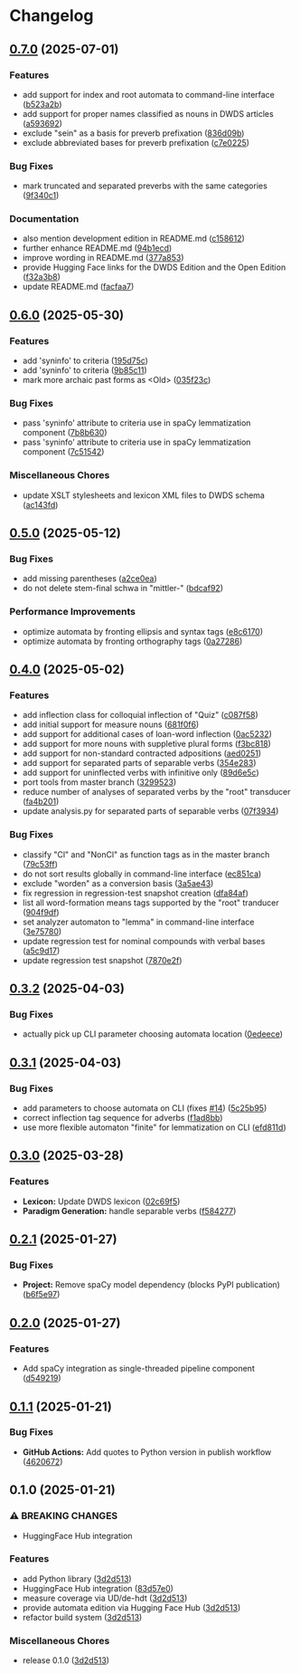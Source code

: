 # Changelog

## [0.7.0](https://github.com/zentrum-lexikographie/dwdsmor/compare/v0.6.0...v0.7.0) (2025-07-01)


### Features

* add support for index and root automata to command-line interface ([b523a2b](https://github.com/zentrum-lexikographie/dwdsmor/commit/b523a2b897082002d776dddcbf9b4d594750d353))
* add support for proper names classified as nouns in DWDS articles ([a593692](https://github.com/zentrum-lexikographie/dwdsmor/commit/a593692f6c62bb710890f13d7338aa05e2a99e55))
* exclude "sein" as a basis for preverb prefixation ([836d09b](https://github.com/zentrum-lexikographie/dwdsmor/commit/836d09ba023a61b51342d6c0af850447f0ab1499))
* exclude abbreviated bases for preverb prefixation ([c7e0225](https://github.com/zentrum-lexikographie/dwdsmor/commit/c7e0225c9b0f447f2812cefdfda585de59950c8a))


### Bug Fixes

* mark truncated and separated preverbs with the same categories ([9f340c1](https://github.com/zentrum-lexikographie/dwdsmor/commit/9f340c1ee77c6f8199d232f961db01926dca4b48))


### Documentation

* also mention development edition in README.md ([c158612](https://github.com/zentrum-lexikographie/dwdsmor/commit/c158612ea95a36bd9d112f066341ed1f464ee1d6))
* further enhance README.md ([94b1ecd](https://github.com/zentrum-lexikographie/dwdsmor/commit/94b1ecd48b6602bd7ca9369c888b60c26354b27d))
* improve wording in README.md ([377a853](https://github.com/zentrum-lexikographie/dwdsmor/commit/377a853c29e9757a105f4409ed504b4023dfde92))
* provide Hugging Face links for the DWDS Edition and the Open Edition ([f32a3b8](https://github.com/zentrum-lexikographie/dwdsmor/commit/f32a3b8d3b173c68ba770a4263f07da367f0232b))
* update README.md ([facfaa7](https://github.com/zentrum-lexikographie/dwdsmor/commit/facfaa757e81329c9668f7bddcf40ee7306ca61a))

## [0.6.0](https://github.com/zentrum-lexikographie/dwdsmor/compare/v0.5.0...v0.6.0) (2025-05-30)


### Features

* add 'syninfo' to criteria ([195d75c](https://github.com/zentrum-lexikographie/dwdsmor/commit/195d75c14e4829c8a90bef8e2851242d0d7b5be2))
* add 'syninfo' to criteria ([9b85c11](https://github.com/zentrum-lexikographie/dwdsmor/commit/9b85c11bdc97ed2ff59563dd23c12bfd20a4d2d9))
* mark more archaic past forms as &lt;Old&gt; ([035f23c](https://github.com/zentrum-lexikographie/dwdsmor/commit/035f23c048b4085787c76e2c75075574c9909931))


### Bug Fixes

* pass 'syninfo' attribute to criteria use in spaCy lemmatization component ([7b8b630](https://github.com/zentrum-lexikographie/dwdsmor/commit/7b8b630230ccc3727919ba151c9bde463355b26b))
* pass 'syninfo' attribute to criteria use in spaCy lemmatization component ([7c51542](https://github.com/zentrum-lexikographie/dwdsmor/commit/7c515427457b1d409ce3e964368c05d25730079b))


### Miscellaneous Chores

* update XSLT stylesheets and lexicon XML files to DWDS schema ([ac143fd](https://github.com/zentrum-lexikographie/dwdsmor/commit/ac143fd69f82a13dcc082a9b898cfa80ea0e09e2))

## [0.5.0](https://github.com/zentrum-lexikographie/dwdsmor/compare/v0.4.0...v0.5.0) (2025-05-12)


### Bug Fixes

* add missing parentheses ([a2ce0ea](https://github.com/zentrum-lexikographie/dwdsmor/commit/a2ce0ea77836bdbb2aa3ddc2e680ba7198306cde))
* do not delete stem-final schwa in "mittler-" ([bdcaf92](https://github.com/zentrum-lexikographie/dwdsmor/commit/bdcaf9259f7d024e6f6bf7c58514d43e963f1619))


### Performance Improvements

* optimize automata by fronting ellipsis and syntax tags ([e8c6170](https://github.com/zentrum-lexikographie/dwdsmor/commit/e8c61705de66660f72aadfe48a5d6d62d38aa595))
* optimize automata by fronting orthography tags ([0a27286](https://github.com/zentrum-lexikographie/dwdsmor/commit/0a27286267c5d81f23f3f984eda983ef3ae6b06f))

## [0.4.0](https://github.com/zentrum-lexikographie/dwdsmor/compare/v0.3.2...v0.4.0) (2025-05-02)


### Features

* add inflection class for colloquial inflection of "Quiz" ([c087f58](https://github.com/zentrum-lexikographie/dwdsmor/commit/c087f583e1d251b89f82ad78ef2098332b2fd5e2))
* add initial support for measure nouns ([681f0f6](https://github.com/zentrum-lexikographie/dwdsmor/commit/681f0f6ecbd3f491f68004971a6130bc6069804d))
* add support for additional cases of loan-word inflection ([0ac5232](https://github.com/zentrum-lexikographie/dwdsmor/commit/0ac5232796ad6197788b77086c799f6700b7c476))
* add support for more nouns with suppletive plural forms ([f3bc818](https://github.com/zentrum-lexikographie/dwdsmor/commit/f3bc8183bf9bb446f54d28f975fbf13ef775b906))
* add support for non-standard contracted adpositions ([aed0251](https://github.com/zentrum-lexikographie/dwdsmor/commit/aed0251d12c21b7f4caf105f0907d5da38421dd1))
* add support for separated parts of separable verbs ([354e283](https://github.com/zentrum-lexikographie/dwdsmor/commit/354e283c9087f4144e71dfc5bcd9a6a34059b917))
* add support for uninflected verbs with infinitive only ([89d6e5c](https://github.com/zentrum-lexikographie/dwdsmor/commit/89d6e5c80e0d946e10035dc6751fbdc85e492405))
* port tools from master branch ([3299523](https://github.com/zentrum-lexikographie/dwdsmor/commit/32995230a389877bebd4c4a0ade7c85bea8df8e1))
* reduce number of analyses of separated verbs by the "root" transducer ([fa4b201](https://github.com/zentrum-lexikographie/dwdsmor/commit/fa4b201165b77fbbd370b291b0874c908c586c3d))
* update analysis.py for separated parts of separable verbs ([07f3934](https://github.com/zentrum-lexikographie/dwdsmor/commit/07f3934d9f040e282fb44f9030eb6a1039fa331f))


### Bug Fixes

* classify "Cl" and "NonCl" as function tags as in the master branch ([79c53ff](https://github.com/zentrum-lexikographie/dwdsmor/commit/79c53fffccd67b063c3d6665e6ed1ede6763216e))
* do not sort results globally in command-line interface ([ec851ca](https://github.com/zentrum-lexikographie/dwdsmor/commit/ec851caed9f518899a79a63392c14859c893a59b))
* exclude "worden" as a conversion basis ([3a5ae43](https://github.com/zentrum-lexikographie/dwdsmor/commit/3a5ae43e0a554292c4a2ffdd8db7a9c59d980ef3))
* fix regression in regression-test snapshot creation ([dfa84af](https://github.com/zentrum-lexikographie/dwdsmor/commit/dfa84af8bcf37b96b5ff8b022058ae983092417d))
* list all word-formation means tags supported by the "root" tranducer ([904f9df](https://github.com/zentrum-lexikographie/dwdsmor/commit/904f9df3dc9c70d021c060051d58d77460ef6c22))
* set analyzer automaton to "lemma" in command-line interface ([3e75780](https://github.com/zentrum-lexikographie/dwdsmor/commit/3e75780d1444add92b9a8dff7da75d850dac126c))
* update regression test for nominal compounds with verbal bases ([a5c9d17](https://github.com/zentrum-lexikographie/dwdsmor/commit/a5c9d17fef15f26fb176c8af3c512576444c38eb))
* update regression test snapshot ([7870e2f](https://github.com/zentrum-lexikographie/dwdsmor/commit/7870e2fb8522561503c7d866477ada9369fec390))

## [0.3.2](https://github.com/zentrum-lexikographie/dwdsmor/compare/v0.3.1...v0.3.2) (2025-04-03)


### Bug Fixes

* actually pick up CLI parameter choosing automata location ([0edeece](https://github.com/zentrum-lexikographie/dwdsmor/commit/0edeeceb19c68041c8e0a0d4162640d18b832e38))

## [0.3.1](https://github.com/zentrum-lexikographie/dwdsmor/compare/v0.3.0...v0.3.1) (2025-04-03)


### Bug Fixes

* add parameters to choose automata on CLI (fixes [#14](https://github.com/zentrum-lexikographie/dwdsmor/issues/14)) ([5c25b95](https://github.com/zentrum-lexikographie/dwdsmor/commit/5c25b95eba2375c0115913a04caccbe628704797))
* correct inflection tag sequence for adverbs ([f1ad8bb](https://github.com/zentrum-lexikographie/dwdsmor/commit/f1ad8bb4f4d22b35466d9605313ba5352b931003))
* use more flexible automaton "finite" for lemmatization on CLI ([efd811d](https://github.com/zentrum-lexikographie/dwdsmor/commit/efd811d37def620df3fc68c0f1271d5db1b52a4c))

## [0.3.0](https://github.com/zentrum-lexikographie/dwdsmor/compare/v0.2.1...v0.3.0) (2025-03-28)


### Features

* **Lexicon:** Update DWDS lexicon ([02c69f5](https://github.com/zentrum-lexikographie/dwdsmor/commit/02c69f57bf6bc5a76c916bca92922fd00ef2d6a2))
* **Paradigm Generation:** handle separable verbs ([f584277](https://github.com/zentrum-lexikographie/dwdsmor/commit/f58427721c9360a6eb211676e32649fc4897ed82))

## [0.2.1](https://github.com/zentrum-lexikographie/dwdsmor/compare/v0.2.0...v0.2.1) (2025-01-27)


### Bug Fixes

* **Project:** Remove spaCy model dependency (blocks PyPI publication) ([b6f5e97](https://github.com/zentrum-lexikographie/dwdsmor/commit/b6f5e977be5e520f67ff4d874388428e13883c75))

## [0.2.0](https://github.com/zentrum-lexikographie/dwdsmor/compare/v0.1.1...v0.2.0) (2025-01-27)


### Features

* Add spaCy integration as single-threaded pipeline component ([d549219](https://github.com/zentrum-lexikographie/dwdsmor/commit/d549219dc8b929b503cc79e8be2a0a2a12cc7625))

## [0.1.1](https://github.com/zentrum-lexikographie/dwdsmor/compare/v0.1.0...v0.1.1) (2025-01-21)


### Bug Fixes

* **GitHub Actions:** Add quotes to Python version in publish workflow ([4620672](https://github.com/zentrum-lexikographie/dwdsmor/commit/4620672417467493545ea978fa91a262071751a3))

## 0.1.0 (2025-01-21)


### ⚠ BREAKING CHANGES

* HuggingFace Hub integration

### Features

* add Python library ([3d2d513](https://github.com/zentrum-lexikographie/dwdsmor/commit/3d2d5133ae44b81e431e63bc9ed58800c12985a2))
* HuggingFace Hub integration ([83d57e0](https://github.com/zentrum-lexikographie/dwdsmor/commit/83d57e08bc5af6bcea3794e3ec3e3993c894f895))
* measure coverage via UD/de-hdt ([3d2d513](https://github.com/zentrum-lexikographie/dwdsmor/commit/3d2d5133ae44b81e431e63bc9ed58800c12985a2))
* provide automata edition via Hugging Face Hub ([3d2d513](https://github.com/zentrum-lexikographie/dwdsmor/commit/3d2d5133ae44b81e431e63bc9ed58800c12985a2))
* refactor build system ([3d2d513](https://github.com/zentrum-lexikographie/dwdsmor/commit/3d2d5133ae44b81e431e63bc9ed58800c12985a2))


### Miscellaneous Chores

* release 0.1.0 ([3d2d513](https://github.com/zentrum-lexikographie/dwdsmor/commit/3d2d5133ae44b81e431e63bc9ed58800c12985a2))
